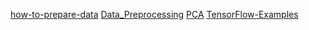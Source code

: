 [how-to-prepare-data](http://machinelearningmastery.com/how-to-prepare-data-for-machine-learning/)
[Data_Preprocessing](http://ufldl.stanford.edu/wiki/index.php/Data_Preprocessing)
[PCA](https://plot.ly/ipython-notebooks/principal-component-analysis/)
[TensorFlow-Examples](https://github.com/aymericdamien/TensorFlow-Examples)
